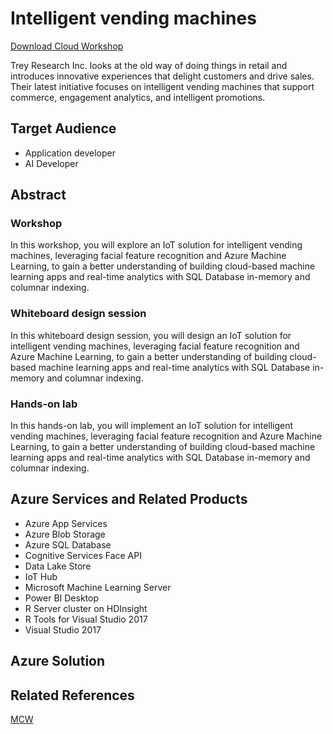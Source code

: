# Intelligent vending machines

[Download Cloud Workshop](https://github.com/Microsoft/MCW-Intelligent-vending-machines/archive/master.zip)

Trey Research Inc. looks at the old way of doing things in retail and introduces innovative experiences that delight customers and drive sales. Their latest initiative focuses on intelligent vending machines that support commerce, engagement analytics, and intelligent promotions.

## Target Audience

* Application developer
* AI Developer

## Abstract

### Workshop

In this workshop, you will explore an IoT solution for intelligent vending machines, leveraging facial feature recognition and Azure Machine Learning, to gain a better understanding of building cloud-based machine learning apps and real-time analytics with SQL Database in-memory and columnar indexing.

### Whiteboard design session

In this whiteboard design session, you will design an IoT solution for intelligent vending machines, leveraging facial feature recognition and Azure Machine Learning, to gain a better understanding of building cloud-based machine learning apps and real-time analytics with SQL Database in-memory and columnar indexing.

### Hands-on lab

In this hands-on lab, you will implement an IoT solution for intelligent vending machines, leveraging facial feature recognition and Azure Machine Learning, to gain a better understanding of building cloud-based machine learning apps and real-time analytics with SQL Database in-memory and columnar indexing.

## Azure Services and Related Products

* Azure App Services
* Azure Blob Storage
* Azure SQL Database
* Cognitive Services Face API
* Data Lake Store
* IoT Hub
* Microsoft Machine Learning Server
* Power BI Desktop
* R Server cluster on HDInsight
* R Tools for Visual Studio 2017
* Visual Studio 2017

## Azure Solution

## Related References

[MCW](https://github.com/Microsoft/MCW)
